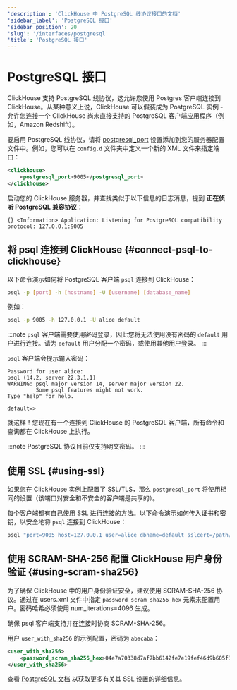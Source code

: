```yaml
---
'description': 'ClickHouse 中 PostgreSQL 线协议接口的文档'
'sidebar_label': 'PostgreSQL 接口'
'sidebar_position': 20
'slug': '/interfaces/postgresql'
'title': 'PostgreSQL 接口'
---
```



# PostgreSQL 接口

ClickHouse 支持 PostgreSQL 线协议，这允许您使用 Postgres 客户端连接到 ClickHouse。从某种意义上说，ClickHouse 可以假装成为 PostgreSQL 实例 - 允许您连接一个 ClickHouse 尚未直接支持的 PostgreSQL 客户端应用程序（例如，Amazon Redshift）。

要启用 PostgreSQL 线协议，请将 [postgresql_port](../operations/server-configuration-parameters/settings.md#postgresql_port) 设置添加到您的服务器配置文件中。例如，您可以在 `config.d` 文件夹中定义一个新的 XML 文件来指定端口：

```xml
<clickhouse>
    <postgresql_port>9005</postgresql_port>
</clickhouse>
```

启动您的 ClickHouse 服务器，并查找类似于以下信息的日志消息，提到 **正在侦听 PostgreSQL 兼容协议**：

```response
{} <Information> Application: Listening for PostgreSQL compatibility protocol: 127.0.0.1:9005
```

## 将 psql 连接到 ClickHouse {#connect-psql-to-clickhouse}

以下命令演示如何将 PostgreSQL 客户端 `psql` 连接到 ClickHouse：

```bash
psql -p [port] -h [hostname] -U [username] [database_name]
```

例如：

```bash
psql -p 9005 -h 127.0.0.1 -U alice default
```

:::note
`psql` 客户端需要使用密码登录，因此您将无法使用没有密码的 `default` 用户进行连接。请为 `default` 用户分配一个密码，或使用其他用户登录。
:::

`psql` 客户端会提示输入密码：

```response
Password for user alice:
psql (14.2, server 22.3.1.1)
WARNING: psql major version 14, server major version 22.
         Some psql features might not work.
Type "help" for help.

default=>
```

就这样！您现在有一个连接到 ClickHouse 的 PostgreSQL 客户端，所有命令和查询都在 ClickHouse 上执行。

:::note
PostgreSQL 协议目前仅支持明文密码。
:::

## 使用 SSL {#using-ssl}

如果您在 ClickHouse 实例上配置了 SSL/TLS，那么 `postgresql_port` 将使用相同的设置（该端口对安全和不安全的客户端是共享的）。

每个客户端都有自己使用 SSL 进行连接的方法。以下命令演示如何传入证书和密钥，以安全地将 `psql` 连接到 ClickHouse：

```bash
psql "port=9005 host=127.0.0.1 user=alice dbname=default sslcert=/path/to/certificate.pem sslkey=/path/to/key.pem sslrootcert=/path/to/rootcert.pem sslmode=verify-ca"
```

## 使用 SCRAM-SHA-256 配置 ClickHouse 用户身份验证 {#using-scram-sha256}

为了确保 ClickHouse 中的用户身份验证安全，建议使用 SCRAM-SHA-256 协议。通过在 users.xml 文件中指定 `password_scram_sha256_hex` 元素来配置用户。密码哈希必须使用 num_iterations=4096 生成。

确保 psql 客户端支持并在连接时协商 SCRAM-SHA-256。

用户 `user_with_sha256` 的示例配置，密码为 `abacaba`：

```xml
<user_with_sha256>
    <password_scram_sha256_hex>04e7a70338d7af7bb6142fe7e19fef46d9b605f3e78b932a60e8200ef9154976</password_scram_sha256_hex>
</user_with_sha256>
```

查看 [PostgreSQL 文档](https://jdbc.postgresql.org/documentation/head/ssl-client.html) 以获取更多有关其 SSL 设置的详细信息。
